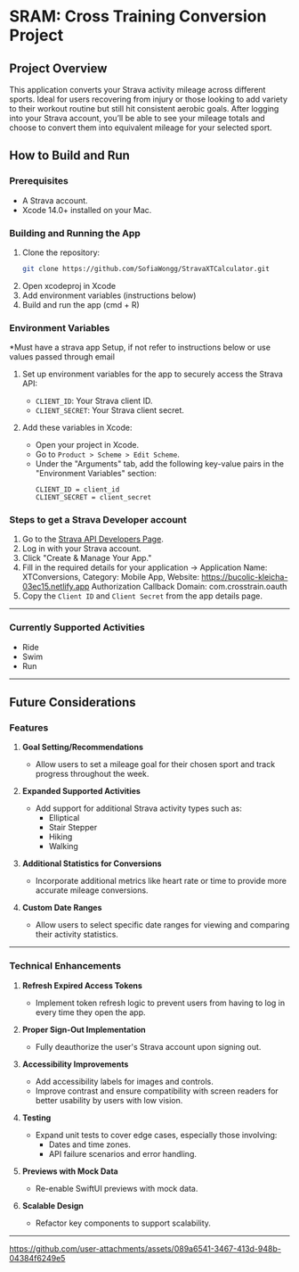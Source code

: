 # SRAM: Cross Training Conversion Project

## Project Overview

This application converts your Strava activity mileage across different sports. Ideal for users recovering from injury or those looking to add variety to their workout routine but still hit consistent aerobic goals. After logging into your Strava account, you’ll be able to see your mileage totals and choose to convert them into equivalent mileage for your selected sport.

## How to Build and Run

### Prerequisites
- A Strava account.
- Xcode 14.0+ installed on your Mac.

### Building and Running the App
1. Clone the repository:
   ```bash
   git clone https://github.com/SofiaWongg/StravaXTCalculator.git
2. Open xcodeproj in Xcode
3. Add environment variables (instructions below)
4. Build and run the app (cmd + R)

### Environment Variables
*Must have a strava app Setup, if not refer to instructions below or use values passed through email
1. Set up environment variables for the app to securely access the Strava API:
   - `CLIENT_ID`: Your Strava client ID.
   - `CLIENT_SECRET`: Your Strava client secret.

2. Add these variables in Xcode:
   - Open your project in Xcode.
   - Go to `Product > Scheme > Edit Scheme`.
   - Under the "Arguments" tab, add the following key-value pairs in the "Environment Variables" section:
     ```
     CLIENT_ID = client_id
     CLIENT_SECRET = client_secret
     ```

### Steps to get a Strava Developer account
1. Go to the [Strava API Developers Page](https://www.strava.com/settings/api). 
2. Log in with your Strava account. 
3. Click "Create & Manage Your App."
4. Fill in the required details for your application 
   -> Application Name: XTConversions, Category: Mobile App,  Website: https://bucolic-kleicha-03ec15.netlify.app  Authorization Callback Domain: com.crosstrain.oauth
5. Copy the `Client ID` and `Client Secret` from the app details page. 

---
### Currently Supported Activities
- Ride
- Swim
- Run

---

## Future Considerations

### Features
1. **Goal Setting/Recommendations**
   - Allow users to set a mileage goal for their chosen sport and track progress throughout the week.

2. **Expanded Supported Activities**
   - Add support for additional Strava activity types such as:
     - Elliptical
     - Stair Stepper
     - Hiking
     - Walking

3. **Additional Statistics for Conversions**
   - Incorporate additional metrics like heart rate or time to provide more accurate mileage conversions.

4. **Custom Date Ranges**
   - Allow users to select specific date ranges for viewing and comparing their activity statistics.

---

### Technical Enhancements
1. **Refresh Expired Access Tokens**
   - Implement token refresh logic to prevent users from having to log in every time they open the app.

2. **Proper Sign-Out Implementation**
   - Fully deauthorize the user's Strava account upon signing out.

3. **Accessibility Improvements**
   - Add accessibility labels for images and controls.
   - Improve contrast and ensure compatibility with screen readers for better usability by users with low vision.

4. **Testing**
   - Expand unit tests to cover edge cases, especially those involving:
     - Dates and time zones.
     - API failure scenarios and error handling.

5. **Previews with Mock Data**
   - Re-enable SwiftUI previews with mock data.

6. **Scalable Design**
   - Refactor key components to support scalability.

---
https://github.com/user-attachments/assets/089a6541-3467-413d-948b-04384f6249e5
